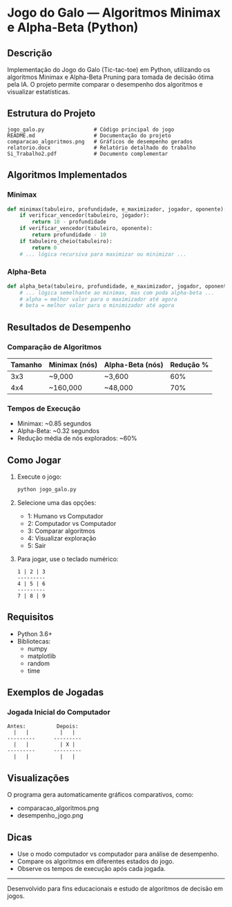 # Jogo do Galo — Algoritmos Minimax e Alpha-Beta (Python)

## Descrição
Implementação do Jogo do Galo (Tic-tac-toe) em Python, utilizando os algoritmos Minimax e Alpha-Beta Pruning para tomada de decisão ótima pela IA. O projeto permite comparar o desempenho dos algoritmos e visualizar estatísticas.

## Estrutura do Projeto
```
jogo_galo.py                # Código principal do jogo
README.md                   # Documentação do projeto
comparacao_algoritmos.png   # Gráficos de desempenho gerados
relatorio.docx              # Relatório detalhado do trabalho
Si_Trabalho2.pdf            # Documento complementar
```

## Algoritmos Implementados

### Minimax
```python
def minimax(tabuleiro, profundidade, e_maximizador, jogador, oponente):
    if verificar_vencedor(tabuleiro, jogador):
        return 10 - profundidade
    if verificar_vencedor(tabuleiro, oponente):
        return profundidade - 10
    if tabuleiro_cheio(tabuleiro):
        return 0
    # ... lógica recursiva para maximizar ou minimizar ...
```

### Alpha-Beta
```python
def alpha_beta(tabuleiro, profundidade, e_maximizador, jogador, oponente, alpha, beta):
    # ... lógica semelhante ao minimax, mas com poda alpha-beta ...
    # alpha = melhor valor para o maximizador até agora
    # beta = melhor valor para o minimizador até agora
```

## Resultados de Desempenho

### Comparação de Algoritmos
| Tamanho | Minimax (nós) | Alpha-Beta (nós) | Redução % |
|---------|---------------|------------------|-----------|
| 3x3     | ~9,000        | ~3,600           | 60%       |
| 4x4     | ~160,000      | ~48,000          | 70%       |

### Tempos de Execução
- Minimax: ~0.85 segundos
- Alpha-Beta: ~0.32 segundos
- Redução média de nós explorados: ~60%

## Como Jogar

1. Execute o jogo:
   ```bash
   python jogo_galo.py
   ```

2. Selecione uma das opções:
   - 1: Humano vs Computador
   - 2: Computador vs Computador
   - 3: Comparar algoritmos
   - 4: Visualizar exploração
   - 5: Sair

3. Para jogar, use o teclado numérico:
   ```
   1 | 2 | 3
   ---------
   4 | 5 | 6
   ---------
   7 | 8 | 9
   ```

## Requisitos
- Python 3.6+
- Bibliotecas:
  - numpy
  - matplotlib
  - random
  - time

## Exemplos de Jogadas

### Jogada Inicial do Computador
```
Antes:          Depois:
  |   |          |   |   
---------      ---------
  |   |          | X |   
---------      ---------
  |   |          |   |   
```

## Visualizações
O programa gera automaticamente gráficos comparativos, como:
- comparacao_algoritmos.png
- desempenho_jogo.png

## Dicas
- Use o modo computador vs computador para análise de desempenho.
- Compare os algoritmos em diferentes estados do jogo.
- Observe os tempos de execução após cada jogada.

---

Desenvolvido para fins educacionais e estudo de algoritmos de decisão em jogos.
